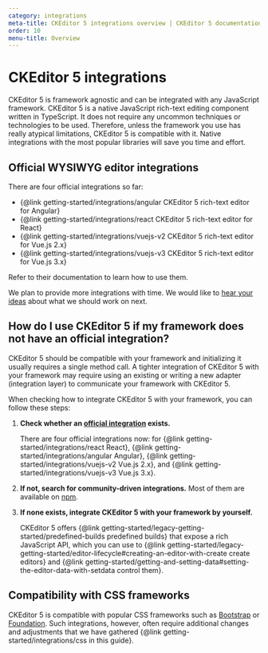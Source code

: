 ```yaml
---
category: integrations
meta-title: CKEditor 5 integrations overview | CKEditor 5 documentation
order: 10
menu-title: Overview
---
```


# CKEditor&nbsp;5 integrations

CKEditor&nbsp;5 is framework agnostic and can be integrated with any JavaScript framework. CKEditor&nbsp;5 is a native JavaScript rich-text editing component written in TypeScript. It does not require any uncommon techniques or technologies to be used. Therefore, unless the framework you use has really atypical limitations, CKEditor&nbsp;5 is compatible with it. Native integrations with the most popular libraries will save you time and effort.

## Official WYSIWYG editor integrations

There are four official integrations so far:

* {@link getting-started/integrations/angular CKEditor&nbsp;5 rich-text editor for Angular}
* {@link getting-started/integrations/react CKEditor&nbsp;5 rich-text editor for React}
* {@link getting-started/integrations/vuejs-v2 CKEditor&nbsp;5 rich-text editor for Vue.js 2.x}
* {@link getting-started/integrations/vuejs-v3 CKEditor&nbsp;5 rich-text editor for Vue.js 3.x}

Refer to their documentation to learn how to use them.

We plan to provide more integrations with time. We would like to [hear your ideas](https://github.com/ckeditor/ckeditor5/issues/1002) about what we should work on next.

## How do I use CKEditor&nbsp;5 if my framework does not have an official integration?

CKEditor&nbsp;5 should be compatible with your framework and initializing it usually requires a single method call. A tighter integration of CKEditor&nbsp;5 with your framework may require using an existing or writing a new adapter (integration layer) to communicate your framework with CKEditor&nbsp;5.

When checking how to integrate CKEditor&nbsp;5 with your framework, you can follow these steps:

1. **Check whether an [official integration](#official-wysiwyg-editor-integrations) exists.**

	There are four official integrations now: for {@link getting-started/integrations/react React}, {@link getting-started/integrations/angular Angular}, {@link getting-started/integrations/vuejs-v2 Vue.js 2.x}, and {@link getting-started/integrations/vuejs-v3 Vue.js 3.x}.
2. **If not, search for community-driven integrations.** Most of them are available on [npm](https://www.npmjs.com/).
3. **If none exists, integrate CKEditor&nbsp;5 with your framework by yourself.**

	CKEditor&nbsp;5 offers {@link getting-started/legacy-getting-started/predefined-builds predefined builds} that expose a rich JavaScript API, which you can use to {@link getting-started/legacy-getting-started/editor-lifecycle#creating-an-editor-with-create create editors} and {@link getting-started/getting-and-setting-data#setting-the-editor-data-with-setdata control them}.

## Compatibility with CSS frameworks

CKEditor&nbsp;5 is compatible with popular CSS frameworks such as [Bootstrap](https://getbootstrap.com/) or [Foundation](https://get.foundation/). Such integrations, however, often require additional changes and adjustments that we have gathered {@link getting-started/integrations/css in this guide}.
